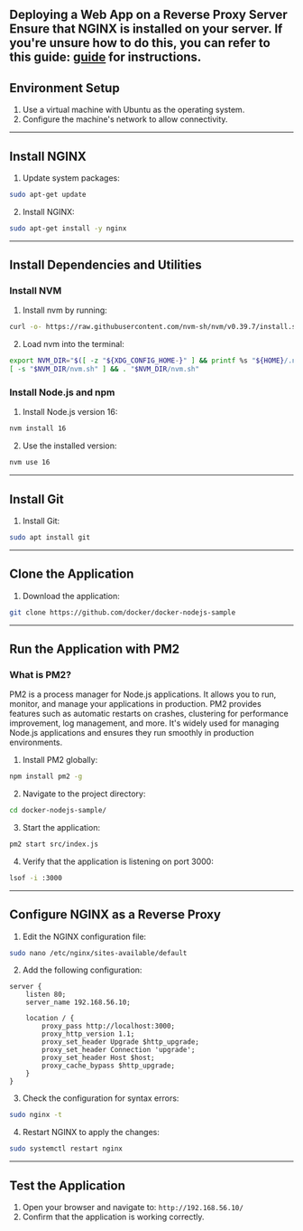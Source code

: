 Deploying a Web App on a Reverse Proxy Server
Ensure that NGINX is installed on your server. If you're unsure how to do this, you can refer to this guide: [guide](https://github.com/ronaldorodriguezbermudez/deploy-react-with-nginx/blob/main/Guide%20to%20Create%20an%20Nginx%20Server.md) for instructions.
---
## Environment Setup
1. Use a virtual machine with Ubuntu as the operating system.
2. Configure the machine's network to allow connectivity.
---
## Install NGINX
1. Update system packages:
```bash
sudo apt-get update
```
2. Install NGINX:
```bash
sudo apt-get install -y nginx
```
---
## Install Dependencies and Utilities
### Install NVM
1. Install nvm by running:
```bash
curl -o- https://raw.githubusercontent.com/nvm-sh/nvm/v0.39.7/install.sh | bash
```
2. Load nvm into the terminal:
```bash
export NVM_DIR="$([ -z "${XDG_CONFIG_HOME-}" ] && printf %s "${HOME}/.nvm" || printf %s "${XDG_CONFIG_HOME}/nvm")"
[ -s "$NVM_DIR/nvm.sh" ] && . "$NVM_DIR/nvm.sh"
```
### Install Node.js and npm
1. Install Node.js version 16:
```bash
nvm install 16
```
2. Use the installed version:
```bash
nvm use 16
```
---
## Install Git
1. Install Git:
```bash
sudo apt install git
```
---
## Clone the Application
1. Download the application:
```bash
git clone https://github.com/docker/docker-nodejs-sample
```
---
## Run the Application with PM2
### What is PM2?
PM2 is a process manager for Node.js applications. It allows you to run, monitor, and manage your applications in production. PM2 provides features such as automatic restarts on crashes, clustering for performance improvement, log management, and more. It's widely used for managing Node.js applications and ensures they run smoothly in production environments.
1. Install PM2 globally:
```bash
npm install pm2 -g
```
2. Navigate to the project directory:
```bash
cd docker-nodejs-sample/
```
3. Start the application:
```bash
pm2 start src/index.js
```
4. Verify that the application is listening on port 3000:
```bash
lsof -i :3000
```
---
## Configure NGINX as a Reverse Proxy
1. Edit the NGINX configuration file:
```bash
sudo nano /etc/nginx/sites-available/default
```
2. Add the following configuration:
```nginx
server {
    listen 80;
    server_name 192.168.56.10;

    location / {
        proxy_pass http://localhost:3000;
        proxy_http_version 1.1;
        proxy_set_header Upgrade $http_upgrade;
        proxy_set_header Connection 'upgrade';
        proxy_set_header Host $host;
        proxy_cache_bypass $http_upgrade;
    }
}
```
3. Check the configuration for syntax errors:
```bash
sudo nginx -t
```
4. Restart NGINX to apply the changes:
```bash
sudo systemctl restart nginx
```
---
## Test the Application
1. Open your browser and navigate to: `http://192.168.56.10/`
2. Confirm that the application is working correctly.
